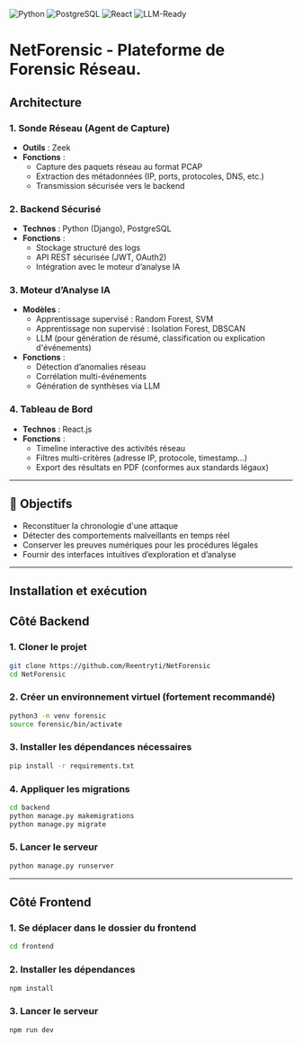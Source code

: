 ![Python](https://img.shields.io/badge/Python-3.11-blue?logo=python&logoColor=white) ![PostgreSQL](https://img.shields.io/badge/PostgreSQL-15-blue?logo=postgresql&logoColor=white) ![React](https://img.shields.io/badge/React-18-61DAFB?logo=react&logoColor=black)   ![LLM-Ready](https://img.shields.io/badge/LLM-Integrated-purple?logo=openai&logoColor=white)
#  NetForensic - Plateforme de Forensic Réseau.

## Architecture

### 1.  Sonde Réseau (Agent de Capture)
- **Outils** : Zeek
- **Fonctions** :
  - Capture des paquets réseau au format PCAP
  - Extraction des métadonnées (IP, ports, protocoles, DNS, etc.)
  - Transmission sécurisée vers le backend

### 2. Backend Sécurisé
- **Technos** : Python (Django), PostgreSQL
- **Fonctions** :
  - Stockage structuré des logs
  - API REST sécurisée (JWT, OAuth2)
  - Intégration avec le moteur d’analyse IA

### 3. Moteur d’Analyse IA
- **Modèles** :
  - Apprentissage supervisé : Random Forest, SVM
  - Apprentissage non supervisé : Isolation Forest, DBSCAN
  - LLM (pour génération de résumé, classification ou explication d'événements)
- **Fonctions** :
  - Détection d’anomalies réseau
  - Corrélation multi-événements
  - Génération de synthèses via LLM

### 4. Tableau de Bord 
- **Technos** : React.js
- **Fonctions** :
  - Timeline interactive des activités réseau
  - Filtres multi-critères (adresse IP, protocole, timestamp…)
  - Export des résultats en PDF (conformes aux standards légaux)

---

## 🚀 Objectifs

- Reconstituer la chronologie d'une attaque
- Détecter des comportements malveillants en temps réel
- Conserver les preuves numériques pour les procédures légales
- Fournir des interfaces intuitives d’exploration et d’analyse

--- 

##  Installation et exécution

##  Côté Backend

### 1. Cloner le projet

```bash
git clone https://github.com/Reentryti/NetForensic
cd NetForensic
```

### 2. Créer un environnement virtuel (fortement recommandé)

```bash
python3 -m venv forensic
source forensic/bin/activate
```

### 3. Installer les dépendances nécessaires

```bash
pip install -r requirements.txt
```

### 4. Appliquer les migrations

```bash
cd backend
python manage.py makemigrations
python manage.py migrate
```

### 5. Lancer le serveur

```bash
python manage.py runserver
```
---

## Côté Frontend

### 1. Se déplacer dans le dossier du frontend

```bash
cd frontend
```

### 2. Installer les dépendances

``` bash
npm install
```

### 3. Lancer le serveur

``` bash
npm run dev
```